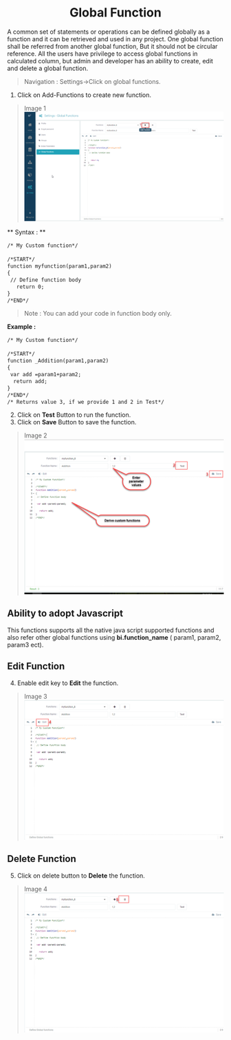 <center><h1>Global Function</h1></center>

A common set of statements or operations can be defined globally as a function and it can be retrieved and used in any project. One global function shall be referred from another global function, But it should not be circular reference.
All the users have privilege to access global functions in calculated column,  but admin and developer has an ability to create, edit and delete a global function.

>Navigation :  Settings→Click on global functions. 

 1. Click on Add-Functions to create new function.
 
 > Image 1
![enter image description here](https://raw.githubusercontent.com/sv18042016/fp1/d9712e86a6881444e961d60dfc6aab30bf665172/images/func1.png)

** Syntax : **
```
/* My Custom function*/

/*START*/ 
function myfunction(param1,param2)
{
 // Define function body   
   return 0;
}
/*END*/
```
> Note : You can add your code in function body only.

**Example :**
```
/* My Custom function*/

/*START*/ 
function _Addition(param1,param2)
{
 var add =param1+param2;  
  return add;
}
/*END*/
/* Returns value 3, if we provide 1 and 2 in Test*/
```
2. Click on **Test** Button  to run the function.
3. Click on **Save** Button to save the function.

>Image 2
![enter image description here](https://raw.githubusercontent.com/sv18042016/fp1/2c15dfa03d8ed5eed5cdffdc1335c22ce759300c/images/global_functions.png)

## Ability to adopt Javascript

This functions supports all the native java script supported functions and also refer other global functions using                      **bi.function_name** ( param1, param2, param3 ect).

## Edit Function

4.  Enable edit key to **Edit** the function.

>Image 3
![enter image description here](https://raw.githubusercontent.com/sv18042016/fp1/733be26f2d58ffc41ec83bc979234243c5417a2e/images/edit_func.png)

## Delete Function

5. Click on delete button to **Delete** the function.

>Image 4
![enter image description here](https://raw.githubusercontent.com/sv18042016/fp1/3e9f75a909b59664ffe91af0ad16c2c9859586cf/images/del_func.png)


<!--stackedit_data:
eyJoaXN0b3J5IjpbLTE5ODMwNzQ5NTEsNjU5NjkzMTI3LDE2NT
A1MzI3NjFdfQ==
-->